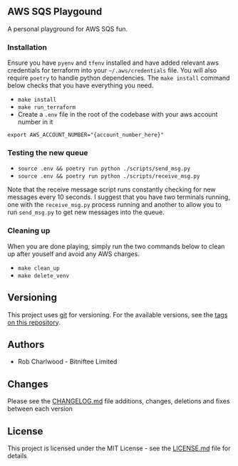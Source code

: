 ## AWS SQS Playgound

A personal playground for AWS SQS fun.

### Installation
Ensure you have ``pyenv`` and ``tfenv`` installed and have added relevant aws credentials for terraform into your ``~/.aws/credentials`` file.
You will also require ``poetry`` to handle python dependencies. The ``make install`` command below checks that you have everything you need.

* ``make install``
* ``make run_terraform``
* Create a ``.env`` file in the root of the codebase with your aws account number in it

```
export AWS_ACCOUNT_NUMBER="{account_number_here}"
```

### Testing the new queue
* ``source .env && poetry run python ./scripts/send_msg.py``
* ``source .env && poetry run python ./scripts/receive_msg.py``

Note that the receive message script runs constantly checking for new messages every 10 seconds.
I suggest that you have two terminals running, one with the ``receive_msg.py`` process running and another to allow you to run ``send_msg.py`` to
get new messages into the queue.

### Cleaning up

When you are done playing, simply run the two commands below to clean up after youself and avoid any AWS charges.

* ``make clean_up``
* ``make delete_venv``

## Versioning

This project uses [git](https://git-scm.com/) for versioning. For the available versions,
see the [tags on this repository](https://github.com/robcharlwood/aws-sqs-playground/tags).

## Authors

* Rob Charlwood - Bitniftee Limited

## Changes

Please see the [CHANGELOG.md](https://github.com/robcharlwood/aws-sqs-playground/blob/master/CHANGELOG.md) file additions, changes, deletions and fixes between each version

## License

This project is licensed under the MIT License - see the [LICENSE.md](https://github.com/robcharlwood/aws-sqs-playground/blob/master/LICENSE) file for details
